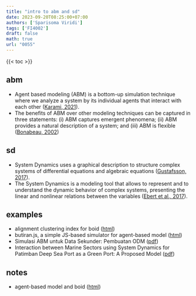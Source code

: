 ```yaml
---
title: "intro to abm and sd"
date: 2023-09-20T08:25:00+07:00
authors: ['Sparisoma Viridi']
tags: ['FI4002']
draft: false
math: true
url: "0055"
---
```

{{< toc >}}


## abm
+ Agent based modeling (ABM) is a bottom-up simulation technique where we analyze a system by its individual agents that interact with each other ([Karami, 2021](https://towardsdatascience.com/intro-to-agent-based-modeling-3eea6a070b72)).
+ The benefits of ABM over other modeling techniques can be captured in three statements: (i) ABM captures emergent phenomena; (ii) ABM provides a natural description of a system; and (iii) ABM is flexible ([Bonabeau, 2002](https://doi.org/10.1073/pnas.082080899))


## sd
+ System Dynamics uses a graphical description to structure complex systems of
differential equations and algebraic equations ([Gustafsson, 2017](https://www.diva-portal.org/smash/get/diva2:1095658/FULLTEXT01.pdf)).
+ The System Dynamics is a modeling tool that allows to represent and to understand the dynamic behavior of complex systems, presenting the linear and nonlinear relations between the variables ([Ebert et al., 2017](https://doi.org/10.1109/UPEC.2017.8231899)).


## examples
+ alignment clustering index for boid ([html](../0043/))
+ butiran.js, a simple JS-based simulator for agent-based model ([html](https://medium.com/@6unpnp/butiran-js-a-simple-js-based-simulator-for-agent-based-model-cba0e3f597ed))
+ Simulasi ABM untuk Data Sekunder: Pembuatan ODM ([pdf](https://doi.org/10.5281/zenodo.4701236))
+ Interaction between Marine Sectors using System Dynamics for Patimban Deep Sea Port as a Green Port: A Proposed Model ([pdf](https://doi.org/10.1088/1755-1315/799/1/012021))


## notes
+ agent-based model and boid ([html](../0045/))
